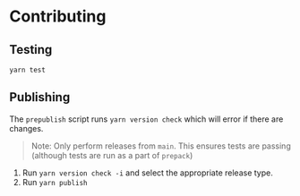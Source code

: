 # Contributing

## Testing

```
yarn test
```

## Publishing

The `prepublish` script runs `yarn version check` which will error if there are changes.

> Note: Only perform releases from `main`. This ensures tests are passing (although tests are run as a part of `prepack`)

1. Run `yarn version check -i` and select the appropriate release type.
1. Run `yarn publish`
